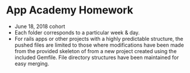 # App Academy Homework

* June 18, 2018 cohort
* Each folder corresponds to a particular week & day.
* For rails apps or other projects with a highly predictable structure, the pushed files are limited to those where modifications have been made from the provided skeleton of from a new project created using the included Gemfile. File directory structures have been maintained for easy merging.